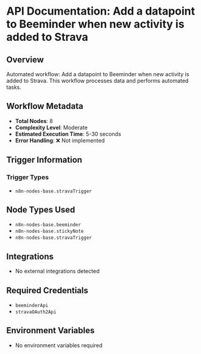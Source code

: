 # API Documentation: Add a datapoint to Beeminder when new activity is added to Strava

## Overview
Automated workflow: Add a datapoint to Beeminder when new activity is added to Strava. This workflow processes data and performs automated tasks.

## Workflow Metadata
- **Total Nodes**: 8
- **Complexity Level**: Moderate
- **Estimated Execution Time**: 5-30 seconds
- **Error Handling**: ❌ Not implemented

## Trigger Information
### Trigger Types
- `n8n-nodes-base.stravaTrigger`

## Node Types Used
- `n8n-nodes-base.beeminder`
- `n8n-nodes-base.stickyNote`
- `n8n-nodes-base.stravaTrigger`

## Integrations
- No external integrations detected

## Required Credentials
- `beeminderApi`
- `stravaOAuth2Api`

## Environment Variables
- No environment variables required
